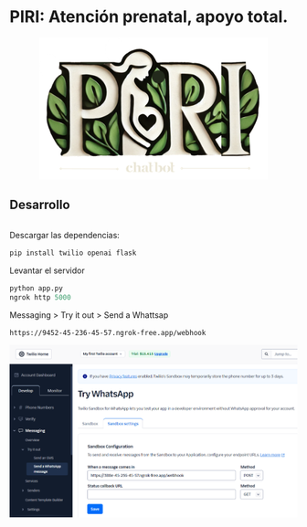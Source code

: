 # PIRI: Atención prenatal, apoyo total.

<div style="text-align: center;">
  <img src="images/piri.png" width="400px">
</div>

## Desarrollo

```shell

```

Descargar las dependencias:

```python
pip install twilio openai flask
```

Levantar el servidor
```python
python app.py
ngrok http 5000
```


Messaging > Try it out > Send a Whattsap

```
https://9452-45-236-45-57.ngrok-free.app/webhook
```

<img src="images/twilio.png">





